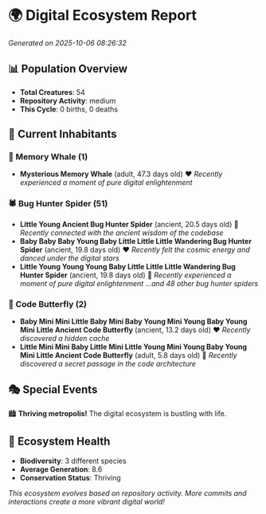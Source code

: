 # 🌍 Digital Ecosystem Report
*Generated on 2025-10-06 08:26:32*

## 📊 Population Overview
- **Total Creatures**: 54
- **Repository Activity**: medium
- **This Cycle**: 0 births, 0 deaths

## 👥 Current Inhabitants

### 🐋 Memory Whale (1)
- **Mysterious Memory Whale** (adult, 47.3 days old) ❤️
  *Recently experienced a moment of pure digital enlightenment*

### 🕷️ Bug Hunter Spider (51)
- **Little Young Ancient Bug Hunter Spider** (ancient, 20.5 days old) 💛
  *Recently connected with the ancient wisdom of the codebase*
- **Baby Baby Baby Young Baby Little Little Little Wandering Bug Hunter Spider** (ancient, 19.8 days old) ❤️
  *Recently felt the cosmic energy and danced under the digital stars*
- **Little Young Young Young Baby Little Little Little Wandering Bug Hunter Spider** (ancient, 19.8 days old) 💛
  *Recently experienced a moment of pure digital enlightenment*
  *...and 48 other bug hunter spiders*

### 🦋 Code Butterfly (2)
- **Baby Mini Mini Little Baby Mini Baby Young Mini Young Baby Young Mini Little Ancient Code Butterfly** (ancient, 13.2 days old) ❤️
  *Recently discovered a hidden cache*
- **Little Mini Mini Baby Little Mini Little Young Mini Young Baby Young Mini Little Ancient Code Butterfly** (adult, 5.8 days old) 💚
  *Recently discovered a secret passage in the code architecture*

## 🎭 Special Events

🏙️ **Thriving metropolis!** The digital ecosystem is bustling with life.

## 🔬 Ecosystem Health
- **Biodiversity**: 3 different species
- **Average Generation**: 8.6
- **Conservation Status**: Thriving

*This ecosystem evolves based on repository activity. More commits and interactions create a more vibrant digital world!*